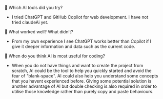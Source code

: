 📌 Which AI tools did you try?

- I tried ChatGPT and GitHub Copilot for web development. I have not tried claudeAi yet.

📌 What worked well? What didn’t?

- From my own experience I see ChatGPT works better than Copilot if I give it deeper information and data such as the current code.

📌 When do you think AI is most useful for coding?

- When you do not have things and want to create the project from scratch, AI could be the tool to help you quickly started and avoid the fear of "blank-space". AI could also help you understand some concepts that you havent experienced before. Giving some potential solution is another advantage of AI but double checking is also required in order to utilise those knowledge rather than purely copy and paste behaviours.
